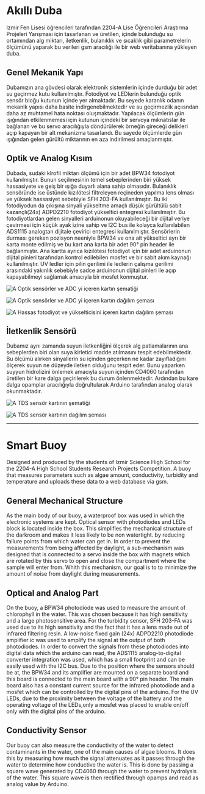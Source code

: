 # Akıllı Duba

Izmir Fen Lisesi öğrencileri tarafından 2204-A Lise Öğrencileri Araştırma Projeleri Yarışması için tasarlanan ve üretilen, içinde bulunduğu su ortamından
alg miktarı, iletkenlik, bulanıklık ve sıcaklık gibi parametrelerin ölçümünü yaparak bu verileri gsm aracılığı ile bir web veritabanına yükleyen duba.

## Genel Mekanik Yapı

Dubamızın ana gövdesi olarak elektronik sistemlerin içinde durduğu bir adet su geçirmez kutu kullanılmıştır. Fotodiyot ve LEDlerin bulunduğu optik sensör
bloğu kutunun içinde yer almaktadır. Bu seyede karanlık odanın mekanik yapısı daha basite indirgenebilmektedir ve su geçirmezlik açıısndan daha az muhtamel
hata noktası oluşmaktadır. Yapılacak ölçümlerin gün ışığından etkilenmemesi için kutunun içindeki bir servoya mıknatıslar ile bağlanan ve bu servo aracılığıyla döndürülerek örneğin gireceği delikleri açıp kapayan bir alt mekanizma tasarlandı. Bu sayede ölçümlerde gün ışığından gelen gürültü miktarının en aza indirilmesi amaçlanmıştır. 

## Optik ve Analog Kısım

Dubada, sudaki klrofil miktarı ölçümü için bir adet BPW34 fotodiyot kullanılmıştır. Bunun seçilmesinin temel sebeplerinden biri yüksek hassasiyete ve geiş bir ışığa duyarlı alana sahip olmasıdır. Bulanıklık sensöründe ise üstünde kızılötesi filtreleyen reçineden yapılma lens olması ve yüksek hassasiyet sebebiyle SFH 203-FA kullanılmıştır. Bu iki fotodiyodun da çıkışına sinyali yükseltme amaçlı düşük gürültülü sabit kazançlı(24x) ADPD2210 fotodiyot yükseltici entegresi kullanılmıştır. Bu fotodiyotlardan gelen sinyalleri arduinonun okuyabileceği bir dijital veriye çevirmesi için küçük ayak izine sahip ve I2C bus ile kolayca kullanılabilen ADS1115 analogtan dijitale çevirici entegresi kullanılmıştır. Sensörlerin durması gereken pozisyon neeniyle BPW34 ve ona ait yükseltici ayrı bir karta monte edilmiş ve bu kart ana karta bir adet 90° pin header ile bağlanmıştır. Ana kartta ayrıca kızılötesi fotodiyot için bir adet arduinonun dijital pinleri tarafından kontrol edilebilen mosfet ve bir sabit akım kaynağı kullanılmıştır. UV ledler için pilin gerilimi ile ledlerin çalışma gerilimi arasındaki yakınlık sebebiyle sadce arduinonun dijital pinleri ile açıp kapayabilmeyi sağlamak amacıyla bir mosfet konmuştur.

![A](https://github.com/ErAk042/akilli_duba/blob/main/resimler/Ekran%20Al%C4%B1nt%C4%B1s%C4%B12.PNG?raw=true)
Optik sensörler ve ADC yi içeren kartın şematiği

![A](https://github.com/ErAk042/akilli_duba/blob/main/resimler/Ekran%20Al%C4%B1nt%C4%B1s%C4%B1.PNG?raw=true)
Optik sensörler ve ADC yi içeren kartın dağılım şeması

![A](https://github.com/ErAk042/akilli_duba/blob/main/resimler/Ekran%20Al%C4%B1nt%C4%B1s%C4%B11.PNG?raw=true)
Hassas fotodiyot ve yükselticisini içeren kartın dağılım şeması


## İletkenlik Sensörü

Dubamız aynı zamanda suyun iletkenliğini ölçerek alg patlamalarının ana sebeplerden biri olan suya kirletici madde atılmasını tespit edebilmektedir. Bu ölçümü alırken sinyallerin su içinden geçerken ne kadar zayıfladığını ölçerek suyun ne düzeyde iletken olduğunu tespit eder. Bunu yaparken suyyun hidrolizini önlemek amacıyla suyun içinden CD4060 tarafından üretilen bir kare dalga geçirilerek bu durum önlenmektedir. Ardından bu kare dalga opamplar aracılığıyla doğrultularak Arduino tarafından analog olarak okunmaktadır. 

![A](https://github.com/ErAk042/akilli_duba/blob/main/resimler/Ekran%20Al%C4%B1nt%C4%B1s%C4%B12.PNG?raw=true)
TDS sensör kartının şematiği

![A](https://github.com/ErAk042/akilli_duba/blob/main/resimler/Ekran%20g%C3%B6r%C3%BCnt%C3%BCs%C3%BC%202023-06-01%20095348.png?raw=true)
TDS sensör kartının dağılım şeması



------------------------------------------------------------------------------------------------------------------------------------------------------------------

# Smart Buoy

Designed and produced by the students of Izmir Science High School for the 2204-A High School Students Research Projects Competition.
A buoy that measures parameters such as algae amount, conductivity, turbidity and temperature and uploads these data to a web database via gsm.

## General Mechanical Structure

As the main body of our buoy, a waterproof box was used in which the electronic systems are kept. Optical sensor with photodiodes and LEDs
block is located inside the box. This simplifies the mechanical structure of the darkroom and makes it less likely to be non watertight.
by reducing failure points from which water can get in. In order to prevent the measurements from being affected by daylight, a sub-mechanism was designed that is connected to a servo inside the box with magnets which are rotated by this servo to open and close the compartment where the sample will enter from. Whith this mechanism, our goal is to to minimize the amount of noise from daylight during measurements. 

## Optical and Analog Part

On the buoy, a BPW34 photodiode was used to measure the amount of chlorophyll in the water. This was chosen because it has high sensitivity and a large photosensitive area. For the turbidity sensor, SFH 203-FA was used due to its high sensitivity and the fact that it has a lens made out of infrared filtering resin. A low-noise fixed gain (24x) ADPD2210 photodiode amplifier ic was used to amplify the signal at the output of both photodiodes. In order to convert the signals from these photodiodes into digital data which the arduino can read, the ADS1115 analog-to-digital converter integration was used, which has a small footprint and can be easily used with the I2C bus. Due to the position where the sensors should be at, the BPW34 and its amplifier are mounted on a separate board and this board is connected to the main board with a 90° pin header. The main board also has a constant current source for the infrared photodiode and a mosfet which can be controlled by the digital pins of the arduino. For the UV LEDs, due to the proximity between the voltage of the battery and the operating voltage of the LEDs,only a mosfet was placed to enable on/off only with the digital pins of the arduino.


## Conductivity Sensor

Our buoy can also measure the conductivity of the water to detect contaminants in the water, one of the main causes of algae blooms. It does this by measuring how much the signal attenuates as it passes through the water to determine how conductive the water is. This is done by passing a square wave generated by CD4060 through the water to prevent hydrolysis of the water. This square wave is then rectified through opamps and read as analog value by Arduino. 


